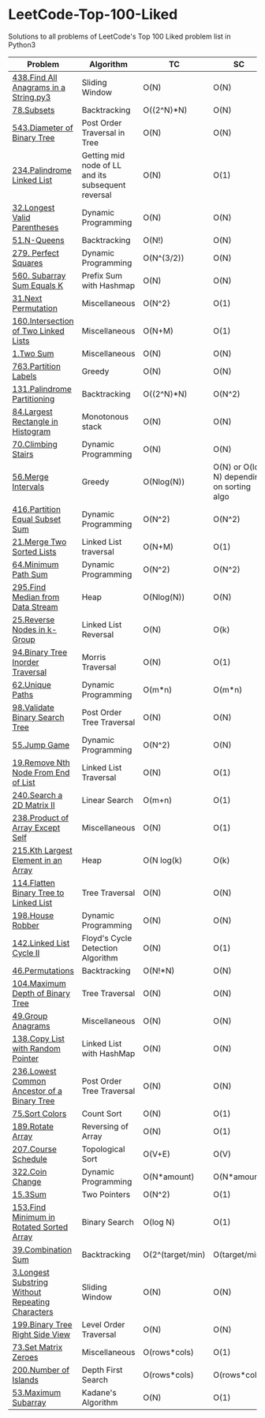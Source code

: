 # LeetCode-Top-100-Liked
Solutions to all problems of LeetCode's Top 100 Liked problem list in Python3

|Problem  | Algorithm|TC|SC|
|--|--|--|--|
| [438.Find All Anagrams in a String.py3](https://github.com/ankurvarma7/LeetCode-Top-100-Liked/blob/main/438.%20Find%20All%20Anagrams%20in%20a%20String.py3)| Sliding Window  |O(N) |O(N)
|[78.Subsets](https://github.com/ankurvarma7/LeetCode-Top-100-Liked/blob/main/78.%20Subsets.py3)|Backtracking|O((2^N)*N)|O(N)
|[543.Diameter of Binary Tree](https://github.com/ankurvarma7/LeetCode-Top-100-Liked/blob/main/543.%20Diameter%20of%20Binary%20Tree.py3)|Post Order Traversal in Tree|O(N)|O(N)
|[234.Palindrome Linked List](https://github.com/ankurvarma7/LeetCode-Top-100-Liked/blob/main/234.%20Palindrome%20Linked%20List.py3)|Getting mid node of LL and its subsequent reversal|O(N)|O(1)
|[32.Longest Valid Parentheses](https://github.com/ankurvarma7/LeetCode-Top-100-Liked/blob/main/32.%20Longest%20Valid%20Parentheses.py3)|Dynamic Programming|O(N)|O(N)
|[51.N-Queens](https://github.com/ankurvarma7/LeetCode-Top-100-Liked/blob/main/51.%20N-Queens.py3)|Backtracking|O(N!)|O(N)
|[279. Perfect Squares](https://github.com/ankurvarma7/LeetCode-Top-100-Liked/blob/main/279.%20Perfect%20Squares.py3)|Dynamic Programming|O(N^(3/2))|O(N)
|[560. Subarray Sum Equals K](https://github.com/ankurvarma7/LeetCode-Top-100-Liked/blob/main/560.%20Subarray%20Sum%20Equals%20K.py3)|Prefix Sum with Hashmap|O(N)|O(N)
|[31.Next Permutation](https://github.com/ankurvarma7/LeetCode-Top-100-Liked/blob/main/31.%20Next%20Permutation.py3)|Miscellaneous|O(N^2}|O(1)
|[160.Intersection of Two Linked Lists](https://github.com/ankurvarma7/LeetCode-Top-100-Liked/blob/main/160.%20Intersection%20of%20Two%20Linked%20Lists.py3)|Miscellaneous|O(N+M)|O(1)
|[1.Two Sum](https://github.com/ankurvarma7/LeetCode-Top-100-Liked/blob/main/1.%20Two%20Sum.py3)|Miscellaneous|O(N)|O(N)
|[763.Partition Labels](https://github.com/ankurvarma7/LeetCode-Top-100-Liked/blob/main/763.%20Partition%20Labels.py3)|Greedy|O(N)|O(N)
|[131.Palindrome Partitioning](https://github.com/ankurvarma7/LeetCode-Top-100-Liked/blob/main/131.%20Palindrome%20Partitioning.py3)|Backtracking|O((2^N)*N)|O(N^2)
|[84.Largest Rectangle in Histogram](https://github.com/ankurvarma7/LeetCode-Top-100-Liked/blob/main/84.%20Largest%20Rectangle%20in%20Histogram.py3)|Monotonous stack|O(N)|O(N)
|[70.Climbing Stairs](https://github.com/ankurvarma7/LeetCode-Top-100-Liked/blob/main/70.%20Climbing%20Stairs.py3)|Dynamic Programming|O(N)|O(N)
|[56.Merge Intervals](https://github.com/ankurvarma7/LeetCode-Top-100-Liked/blob/main/56.%20Merge%20Intervals.py3)|Greedy|O(Nlog(N))|O(N) or O(log N) depending on sorting algo
|[416.Partition Equal Subset Sum](https://github.com/ankurvarma7/LeetCode-Top-100-Liked/blob/main/416.%20Partition%20Equal%20Subset%20Sum.py3)|Dynamic Programming|O(N^2)|O(N^2)
|[21.Merge Two Sorted Lists](https://github.com/ankurvarma7/LeetCode-Top-100-Liked/blob/main/21.%20Merge%20Two%20Sorted%20Lists.py3)|Linked List traversal|O(N+M)|O(1)
|[64.Minimum Path Sum](https://github.com/ankurvarma7/LeetCode-Top-100-Liked/blob/main/64.%20Minimum%20Path%20Sum.py3)|Dynamic Programming|O(N^2)|O(N^2)
|[295.Find Median from Data Stream](https://github.com/ankurvarma7/LeetCode-Top-100-Liked/blob/main/295.%20Find%20Median%20from%20Data%20Stream.py3)|Heap|O(Nlog(N))|O(N)
|[25.Reverse Nodes in k-Group](https://github.com/ankurvarma7/LeetCode-Top-100-Liked/blob/main/25.%20Reverse%20Nodes%20in%20k-Group.py3)|Linked List Reversal|O(N)|O(k)
|[94.Binary Tree Inorder Traversal](https://github.com/ankurvarma7/LeetCode-Top-100-Liked/blob/main/94.%20Binary%20Tree%20Inorder%20Traversal.py3)|Morris Traversal|O(N)|O(1)
|[62.Unique Paths](https://github.com/ankurvarma7/LeetCode-Top-100-Liked/blob/main/62.%20Unique%20Paths.py3)|Dynamic Programming|O(m*n)|O(m*n)
|[98.Validate Binary Search Tree](https://github.com/ankurvarma7/LeetCode-Top-100-Liked/blob/main/98.%20Validate%20Binary%20Search%20Tree.py3)|Post Order Tree Traversal|O(N)|O(N)
|[55.Jump Game](https://github.com/ankurvarma7/LeetCode-Top-100-Liked/blob/main/55.%20Jump%20Game.py3)|Dynamic Programming|O(N^2)|O(N)
|[19.Remove Nth Node From End of List](https://github.com/ankurvarma7/LeetCode-Top-100-Liked/blob/main/19.%20Remove%20Nth%20Node%20From%20End%20of%20List.py3)|Linked List Traversal|O(N)|O(1)
|[240.Search a 2D Matrix II](https://github.com/ankurvarma7/LeetCode-Top-100-Liked/blob/main/240.%20Search%20a%202D%20Matrix%20II.py3)|Linear Search|O(m+n)|O(1)
|[238.Product of Array Except Self](https://github.com/ankurvarma7/LeetCode-Top-100-Liked/blob/main/238.%20Product%20of%20Array%20Except%20Self.py3)|Miscellaneous|O(N)|O(1)
|[215.Kth Largest Element in an Array](https://github.com/ankurvarma7/LeetCode-Top-100-Liked/blob/main/215.%20Kth%20Largest%20Element%20in%20an%20Array.py3)|Heap|O(N log(k)|O(k)
|[114.Flatten Binary Tree to Linked List](https://github.com/ankurvarma7/LeetCode-Top-100-Liked/blob/main/114.%20Flatten%20Binary%20Tree%20to%20Linked%20List.py3)|Tree Traversal|O(N)|O(N)
|[198.House Robber](https://github.com/ankurvarma7/LeetCode-Top-100-Liked/blob/main/198.%20House%20Robber.py3)|Dynamic Programming|O(N)|O(N)
|[142.Linked List Cycle II](https://github.com/ankurvarma7/LeetCode-Top-100-Liked/blob/main/142.%20Linked%20List%20Cycle%20II.py3)|Floyd's Cycle Detection Algorithm|O(N)|O(1)
|[46.Permutations](https://github.com/ankurvarma7/LeetCode-Top-100-Liked/blob/main/46.%20Permutations.py3)|Backtracking|O(N!*N)|O(N)
|[104.Maximum Depth of Binary Tree](https://github.com/ankurvarma7/LeetCode-Top-100-Liked/blob/main/104.%20Maximum%20Depth%20of%20Binary%20Tree.py3)|Tree Traversal|O(N)|O(N)
|[49.Group Anagrams](https://github.com/ankurvarma7/LeetCode-Top-100-Liked/blob/main/49.%20Group%20Anagrams.py3)|Miscellaneous|O(N)|O(N)
|[138.Copy List with Random Pointer](https://github.com/ankurvarma7/LeetCode-Top-100-Liked/blob/main/138.%20Copy%20List%20with%20Random%20Pointer.py3)|Linked List with HashMap|O(N)|O(N)
|[236.Lowest Common Ancestor of a Binary Tree](https://github.com/ankurvarma7/LeetCode-Top-100-Liked/blob/main/236.%20Lowest%20Common%20Ancestor%20of%20a%20Binary%20Tree.py3)|Post Order Tree Traversal|O(N)|O(N)
|[75.Sort Colors](https://github.com/ankurvarma7/LeetCode-Top-100-Liked/blob/main/75.%20Sort%20Colors.py3)|Count Sort|O(N)|O(1)
|[189.Rotate Array](https://github.com/ankurvarma7/LeetCode-Top-100-Liked/blob/main/189.%20Rotate%20Array.py3)|Reversing of Array|O(N)|O(1)
|[207.Course Schedule](https://github.com/ankurvarma7/LeetCode-Top-100-Liked/blob/main/207.%20Course%20Schedule.py3)|Topological Sort|O(V+E)|O(V)
|[322.Coin Change](https://github.com/ankurvarma7/LeetCode-Top-100-Liked/blob/main/322.%20Coin%20Change.py3)|Dynamic Programming|O(N*amount)|O(N*amount)
|[15.3Sum](https://github.com/ankurvarma7/LeetCode-Top-100-Liked/blob/main/15.%203Sum.py3)|Two Pointers|O(N^2)|O(1)
|[153.Find Minimum in Rotated Sorted Array](https://github.com/ankurvarma7/LeetCode-Top-100-Liked/blob/main/153.%20Find%20Minimum%20in%20Rotated%20Sorted%20Array.py3)|Binary Search|O(log N)|O(1)
|[39.Combination Sum](https://github.com/ankurvarma7/LeetCode-Top-100-Liked/blob/main/39.%20Combination%20Sum.py3)|Backtracking|O(2^(target/min)|O(target/min)
|[3.Longest Substring Without Repeating Characters](https://github.com/ankurvarma7/LeetCode-Top-100-Liked/blob/main/3.%20Longest%20Substring%20Without%20Repeating%20Characters.py3)|Sliding Window|O(N)|O(N)
|[199.Binary Tree Right Side View](https://github.com/ankurvarma7/LeetCode-Top-100-Liked/blob/main/199.%20Binary%20Tree%20Right%20Side%20View.py3)|Level Order Traversal|O(N)|O(N)
|[73.Set Matrix Zeroes](https://github.com/ankurvarma7/LeetCode-Top-100-Liked/commit/a7fd41369bf110a2ca172e152cec417bcf9a9512)|Miscellaneous|O(rows*cols)|O(1)
|[200.Number of Islands](https://github.com/ankurvarma7/LeetCode-Top-100-Liked/blob/main/200.%20Number%20of%20Islands.py3)|Depth First Search|O(rows*cols)|O(rows*cols)
|[53.Maximum Subarray](https://github.com/ankurvarma7/LeetCode-Top-100-Liked/blob/main/53.%20Maximum%20Subarray.py3)|Kadane's Algorithm|O(N)|O(1)
